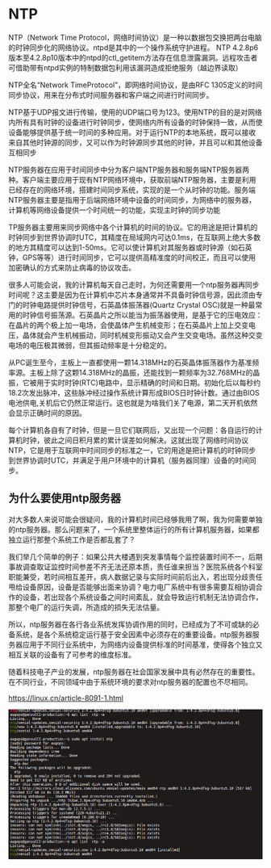 # NTP

NTP（Network Time Protocol，网络时间协议）是一种以数据包交换把两台电脑的时钟同步化的网络协议。ntpd是其中的一个操作系统守护进程。 NTP 4.2.8p6版本至4.2.8p10版本中的ntpd的ctl_getitem方法存在信息泄露漏洞。远程攻击者可借助带有ntpd实例的特制数据包利用该漏洞造成拒绝服务（越边界读取）


NTP全名“Network TimeProtocol”，即网络时间协议，是由RFC 1305定义的时间同步协议，用来在分布式时间服务器和客户端之间进行时间同步。

NTP基于UDP报文进行传输，使用的UDP端口号为123。使用NTP的目的是对网络内所有具有时钟的设备进行时钟同步，使网络内所有设备的时钟保持一致，从而使设备能够提供基于统一时间的多种应用。对于运行NTP的本地系统，既可以接收来自其他时钟源的同步，又可以作为时钟源同步其他的时钟，并且可以和其他设备互相同步

NTP服务器在应用于时间同步中分为客户端NTP服务器和服务端NTP服务器两种。客户端主要应用于现有NTP网络环境中，获取前端NTP服务器，主要是利用已经存在的网络环境，搭建时间同步系统，实现的是一个从时钟的功能。服务端NTP服务器主要是指用于后端网络环境中设备的时间同步，为网络中的服务器，计算机等网络设备提供一个时间统一的功能，实现主时钟的同步功能


TP服务器主要用来同步网络中各个计算机的时间的协议。它的用途是把计算机的时钟同步到世界协调时UTC，其精度在局域网内可达0.1ms，在互联网上绝大多数的地方其精度可以达到1-50ms。它可以使计算机对其服务器或时钟源（如石英钟，GPS等等）进行时间同步，它可以提供高精准度的时间校正，而且可以使用加密确认的方式来防止病毒的协议攻击。

很多人可能会说，我的计算机每天自己走时，为何还需要用一个ntp服务器再同步时间呢？这主要是因为在计算机中芯片本身通常并不具备时钟信号源，因此须由专门的时钟电路提供时钟信号，石英晶体振荡器(Quartz Crystal OSC)就是一种最常用的时钟信号振荡源。石英晶片之所以能当为振荡器使用，是基于它的压电效应：在晶片的两个极上加一电场，会使晶体产生机械变形；在石英晶片上加上交变电压，晶体就会产生机械振动，同时机械变形振动又会产生交变电场。虽然这种交变电场的电压极其微弱，但其振动频率是十分稳定的。

从PC诞生至今，主板上一直都使用一颗14.318MHz的石英晶体振荡器作为基准频率源。主板上除了这颗14.318MHz的晶振，还能找到一颗频率为32.768MHz的晶振，它被用于实时时钟(RTC)电路中，显示精确的时间和日期。初始化后以每秒约18.2次发出脉冲，这些脉冲经过操作系统计算形成BIOS日时钟计数。通过由BIOS电池供电,关机后它仍然正常运行。这也就是为啥我们关了电源，第二天开机依然会显示正确时间的原因。

每个计算机各自有了时钟，但是一旦它们联网后，又出现一个问题：各自运行的计算机时钟，彼此之间日积月累的累计误差如何解决。这就出现了网络时间协议NTP，它是用于互联网中时间同步的标准之一，它的用途是把计算机的时钟同步到世界协调时UTC，并满足于用户环境中的计算机（服务器同理）设备的时间同步。

## 为什么要使用ntp服务器

对大多数人来说可能会很疑问，我的计算机时间已经够我用了啊，我为何需要单独的ntp服务器。那么问题来了，一个系统里整体运行的所有计算机服务器，如果都独立运行那整个系统工作是否都乱套了？

我们举几个简单的例子：如果公共大楼遇到突发事情每个监控装置时间不一，后期事故调查取证监控时间参差不齐无法还原本质，责任谁来担当？医院系统各个科室职能兼受，若时间相互差开，病人数据记录与实际时间前后出入，若出现分歧责任甩给设备原因，设备是否能够出面来协调？电力电厂系统中有很多需要互相协调合作的设备，若出现各个系统设备之间时间紊乱，就会导致运行机制无法协调合作，那整个电厂的运行失调，所造成的损失无法估量。

所以，ntp服务器在各行各业系统发挥协调作用的同时，已经成为了不可或缺的必备系统，是各个系统稳定运行基于安全因素中必须存在的重要设备。ntp服务器服务器应用于不同行业系统中，为网络内设备提供标准的时间基准，使得各个独立又相互关联的设备有了可参考的维度标准。

随着科技电子产业的发展，ntp服务器在社会国家发展中具有必然存在的重要性。在不同行业，不同领域中由于系统环境的要求对ntp服务器的配置也不尽相同。

https://linux.cn/article-8091-1.html


![](_v_images/20200519180640777_249754591.png)